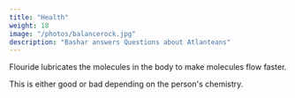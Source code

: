 ```yaml
---
title: "Health"
weight: 18
image: "/photos/balancerock.jpg"
description: "Bashar answers Questions about Atlanteans"
---
```


Flouride lubricates the molecules in the body to make molecules flow faster. 

This is either good or bad depending on the person's chemistry.

